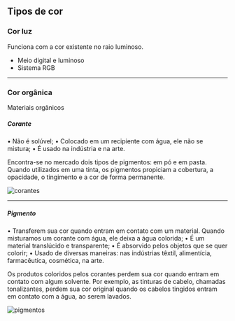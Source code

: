 ## Tipos de cor

### Cor luz
Funciona com a cor existente no raio luminoso.
- Meio digital e luminoso
- Sistema RGB

---

### Cor orgânica
Materiais orgânicos


##### Corante
• Não é solúvel;
• Colocado em um recipiente com água, ele não se mistura;
• É usado na indústria e na arte.

Encontra-se no mercado dois tipos de pigmentos: em pó e em pasta. Quando utilizados em uma tinta, os pigmentos propiciam a cobertura, a opacidade, o tingimento e a cor de forma permanente.

![corantes](https://stecine.azureedge.net/webaula/estacio/gon939/galeria/aula4/img/img16a.jpg)

---


##### Pigmento
• Transferem sua cor quando entram em contato com um material. Quando misturamos um corante com água, ele deixa a água colorida;
• É um material translúcido e transparente;
• É absorvido pelos objetos que se quer colorir;
• Usado de diversas maneiras: nas indústrias têxtil, alimentícia, farmacêutica, cosmética, na arte.

Os produtos coloridos pelos corantes perdem sua cor quando entram em contato com algum solvente. Por exemplo, as tinturas de cabelo, chamadas tonalizantes, perdem sua cor original quando os cabelos tingidos entram em contato com a água, ao serem lavados.

![pigmentos](https://stecine.azureedge.net/webaula/estacio/gon939/galeria/aula4/img/img17a.jpg)
